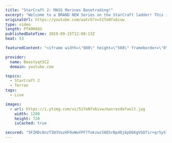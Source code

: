 ```yaml
---
title: "StarCraft 2: MASS Marines Basetrading!"
excerpt: "Welcome to a BRAND NEW Series on the StarCraft ladder! This is the \"Mass Marines to Grandmaster\" challenge, where the only attacking unit that I'm allowed to make is Marines - and that's it! I am allowed to make Medivacs just so that the gaemplay is not too monotonous, but I believe I could even make"
originalUrl: https://youtube.com/watch?v=51TeNfxbivw
type: video
length: PT49M48S
publishedDateTime: 2019-09-15T12:08:13Z
heat: 53

featuredContent: "<iframe width=\"800\" height=\"500\" frameborder=\"0\" src=\"https://www.youtube.com/embed/51TeNfxbivw\" allow=\"accelerometer; autoplay; encrypted-media; gyroscope; picture-in-picture\" allowfullscreen></iframe>"

provider:
  name: BeastyqtSC2
  domain: youtube.com

topics:
  - StarCraft 2
  - Terran
tags:
  - Live

images:
  - url: https://i.ytimg.com/vi/51TeNfxbivw/maxresdefault.jpg
    width: 1280
    height: 720
    isCached: true

secured: "5FZHDc8nzTIW3VozHF0uWwYPF7fokzwzI0Q5rBp4Dj6pD6KgVGOfir+qr5ySliWSLI1u7JYQrXJQhsVPtmyZ1rNgPcShRkCkLb5sTdKfNUIllGw+a7u6jmbSSW9IjMe2UB+2ouhQo+2P8zt2smNrNaP0J++KwKuI3JyAwqFEPfwtXnizTNQze/r6Yih6KjSj+QFjQ16jPJS9ZdFxrC6RpjabYygfDJjYG4Jbu/Bo4vgwRHaCCsYqqSdQ4HQ+VJpyGMbPkUNPPXok8prBF2wGJ1pYHoeFhlseQyDW1s2xRrg6YWMy2wNmO7fKBaUvd/ZlyY6JA+y6e8VGvmvwIsEcCJKlZir8qwSkqxR7YtCv2mVjIpfAHfWnva0Ha/dWnHS//PVwLWtV/IO2BWosfIfYAcJ4/++PdG5RwBMdiTxbmrU=;H0JZX7VOIGcyCt5krlc+aw=="
---
```


